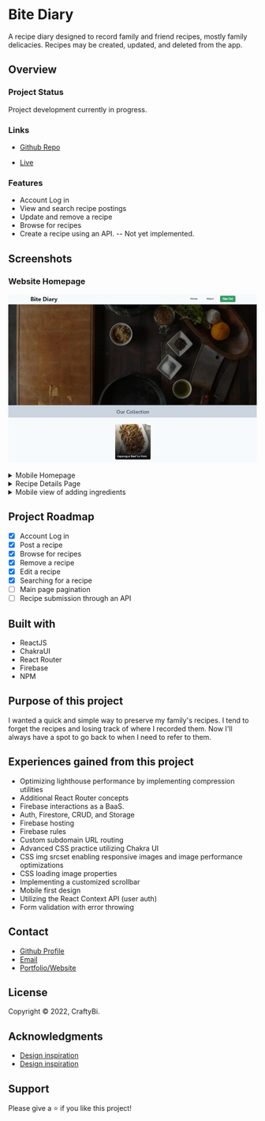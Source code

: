 # Bite Diary

A recipe diary designed to record family and friend recipes, mostly family delicacies. Recipes may be created, updated, and deleted from the app.

## Overview

### Project Status

Project development currently in progress.

### Links

- [Github Repo](https://github.com/PomPoko-lab/bite-diary 'Bite Diary Repo')

- [Live](https://recipes.pompoko.io 'Live View')

### Features

- Account Log in
- View and search recipe postings
- Update and remove a recipe
- Browse for recipes
- Create a recipe using an API. -- Not yet implemented.

## Screenshots

### Website Homepage

![Website Homepage Image](./github/Homepage.webp)

<details>
  <summary>Mobile Homepage</summary>
  <img src="./github/mobileHomepage.webp">
</details>

<details>
  <summary>Recipe Details Page</summary>
  <img src="./github/RecipeItemDetails.webp">
</details>

<details>
  <summary>Mobile view of adding ingredients</summary>
  <img src="./github/mobileaddingredient.webp">
</details>

## Project Roadmap

- [x] Account Log in
- [x] Post a recipe
- [x] Browse for recipes
- [x] Remove a recipe
- [x] Edit a recipe
- [x] Searching for a recipe
- [ ] Main page pagination
- [ ] Recipe submission through an API

## Built with

- ReactJS
- ChakraUI
- React Router
- Firebase
- NPM

## Purpose of this project

I wanted a quick and simple way to preserve my family's recipes. I tend to forget the recipes and losing track of where I recorded them. Now I'll always have a spot to go back to when I need to refer to them.

## Experiences gained from this project

- Optimizing lighthouse performance by implementing compression utilities
- Additional React Router concepts
- Firebase interactions as a BaaS.
- Auth, Firestore, CRUD, and Storage
- Firebase hosting
- Firebase rules
- Custom subdomain URL routing
- Advanced CSS practice utilizing Chakra UI
- CSS img srcset enabling responsive images and image performance optimizations
- CSS loading image properties
- Implementing a customized scrollbar
- Mobile first design
- Utilizing the React Context API (user auth)
- Form validation with error throwing

## Contact

- [Github Profile](https://github.com/PomPoko-lab 'PomPoko-lab')
- [Email](mailto:hello@pompoko.io 'My Email')
- [Portfolio/Website](https://pompoko.io/ 'Portfolio')

## License

Copyright &copy; 2022, CraftyBi.

## Acknowledgments

- [Design inspiration](https://www.behance.net/gallery/35747197/Resipi%28New-Recipe-website%29 'Resipi inspiration')
- [Design inspiration](https://www.behance.net/gallery/106014453/Aroma-Recipe-Web-App 'Aroma inspiration')

## Support

Please give a ⭐️ if you like this project!
